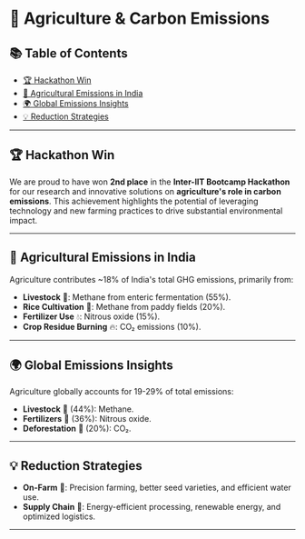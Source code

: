 # 🌱 Agriculture & Carbon Emissions

## 📚 Table of Contents

- [🏆 Hackathon Win](https://github.com/shreespace/InterIIT-Bootcamp-StrategyPS?tab=readme-ov-file#-hackathon-win)
- [🌾 Agricultural Emissions in India](https://github.com/shreespace/InterIIT-Bootcamp-StrategyPS?tab=readme-ov-file#-agricultural-emissions-in-india)
- [🌍 Global Emissions Insights](https://github.com/shreespace/InterIIT-Bootcamp-StrategyPS?tab=readme-ov-file#-global-emissions-insights)
- [💡 Reduction Strategies](https://github.com/shreespace/InterIIT-Bootcamp-StrategyPS?tab=readme-ov-file#-reduction-strategies)

---

## 🏆 Hackathon Win

We are proud to have won **2nd place** in the **Inter-IIT Bootcamp Hackathon** for our research and innovative solutions on **agriculture's role in carbon emissions**. This achievement highlights the potential of leveraging technology and new farming practices to drive substantial environmental impact.

---

## 🌾 Agricultural Emissions in India

Agriculture contributes ~18% of India's total GHG emissions, primarily from:
- **Livestock** 🐄: Methane from enteric fermentation (55%).
- **Rice Cultivation** 🌾: Methane from paddy fields (20%).
- **Fertilizer Use** 💧: Nitrous oxide (15%).
- **Crop Residue Burning** 🔥: CO₂ emissions (10%).

---

## 🌍 Global Emissions Insights

Agriculture globally accounts for 19-29% of total emissions:
- **Livestock** 🐄 (44%): Methane.
- **Fertilizers** 💩 (36%): Nitrous oxide.
- **Deforestation** 🌳 (20%): CO₂.

---

## 💡 Reduction Strategies

- **On-Farm** 🌱: Precision farming, better seed varieties, and efficient water use.
- **Supply Chain** 🚚: Energy-efficient processing, renewable energy, and optimized logistics.

---
